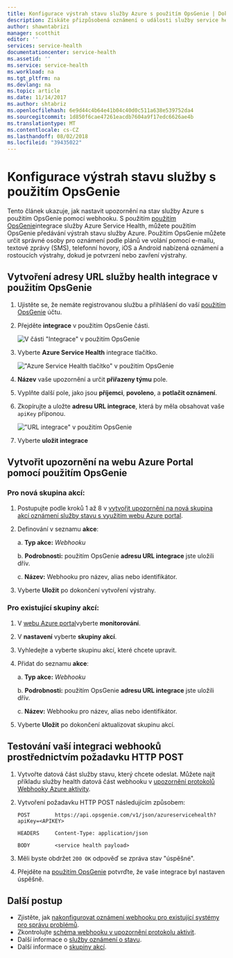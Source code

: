 ```yaml
---
title: Konfigurace výstrah stavu služby Azure s použitím OpsGenie | Dokumentace Microsoftu
description: Získáte přizpůsobená oznámení o události služby service health k vaší instanci použitím OpsGenie.
author: shawntabrizi
manager: scotthit
editor: ''
services: service-health
documentationcenter: service-health
ms.assetid: ''
ms.service: service-health
ms.workload: na
ms.tgt_pltfrm: na
ms.devlang: na
ms.topic: article
ms.date: 11/14/2017
ms.author: shtabriz
ms.openlocfilehash: 6e9d44c4b64e41b04c40d0c511a638e539752da4
ms.sourcegitcommit: 1d850f6cae47261eacdb7604a9f17edc6626ae4b
ms.translationtype: MT
ms.contentlocale: cs-CZ
ms.lasthandoff: 08/02/2018
ms.locfileid: "39435022"
---
```

# <a name="configure-service-health-alerts-with-opsgenie"></a>Konfigurace výstrah stavu služby s použitím OpsGenie

Tento článek ukazuje, jak nastavit upozornění na stav služby Azure s použitím OpsGenie pomocí webhooku. S použitím [použitím OpsGenie](https://www.opsgenie.com/)integrace služby Azure Service Health, můžete použitím OpsGenie předávání výstrah stavu služby Azure. Použitím OpsGenie můžete určit správné osoby pro oznámení podle plánů ve volání pomocí e-mailu, textové zprávy (SMS), telefonní hovory, iOS a Android nabízená oznámení a rostoucích výstrahy, dokud je potvrzení nebo zavření výstrahy.

## <a name="creating-a-service-health-integration-url-in-opsgenie"></a>Vytvoření adresy URL služby health integrace v použitím OpsGenie
1.  Ujistěte se, že nemáte registrovanou službu a přihlášení do vaší [použitím OpsGenie](https://www.opsgenie.com/) účtu.

1.  Přejděte **integrace** v použitím OpsGenie části.

    ![V části "Integrace" v použitím OpsGenie](./media/webhook-alerts/opsgenie-integrations-section.png)

1.  Vyberte **Azure Service Health** integrace tlačítko.

    !["Azure Service Health tlačítko" v použitím OpsGenie](./media/webhook-alerts/opsgenie-azureservicehealth-button.png)

1.  **Název** vaše upozornění a určit **přiřazeny týmu** pole.

1.  Vyplňte další pole, jako jsou **příjemci**, **povoleno**, a **potlačit oznámení**.

1.  Zkopírujte a uložte **adresu URL integrace**, která by měla obsahovat vaše `apiKey` příponou.

    !["URL integrace" v použitím OpsGenie](./media/webhook-alerts/opsgenie-integration-url.png)

1.  Vyberte **uložit integrace**

## <a name="create-an-alert-using-opsgenie-in-the-azure-portal"></a>Vytvořit upozornění na webu Azure Portal pomocí použitím OpsGenie
### <a name="for-a-new-action-group"></a>Pro nová skupina akcí:
1. Postupujte podle kroků 1 až 8 v [vytvořit upozornění na nová skupina akcí oznámení služby stavu s využitím webu Azure portal](../monitoring-and-diagnostics/monitoring-activity-log-alerts-on-service-notifications.md).

1. Definování v seznamu **akce**:

    a. **Typ akce:** *Webhooku*

    b. **Podrobnosti:** použitím OpsGenie **adresu URL integrace** jste uložili dřív.

    c. **Název:** Webhooku pro název, alias nebo identifikátor.

1. Vyberte **Uložit** po dokončení vytvoření výstrahy.

### <a name="for-an-existing-action-group"></a>Pro existující skupiny akcí:
1. V [webu Azure portal](https://portal.azure.com/)vyberte **monitorování**.

1. V **nastavení** vyberte **skupiny akcí**.

1. Vyhledejte a vyberte skupinu akcí, které chcete upravit.

1. Přidat do seznamu **akce**:

    a. **Typ akce:** *Webhooku*

    b. **Podrobnosti:** použitím OpsGenie **adresu URL integrace** jste uložili dřív.

    c. **Název:** Webhooku pro název, alias nebo identifikátor.

1. Vyberte **Uložit** po dokončení aktualizovat skupinu akcí.

## <a name="testing-your-webhook-integration-via-an-http-post-request"></a>Testování vaší integraci webhooků prostřednictvím požadavku HTTP POST
1. Vytvořte datová část služby stavu, který chcete odeslat. Můžete najít příkladu služby health datová část webhooku v [upozornění protokolů Webhooky Azure aktivity](../monitoring-and-diagnostics/monitoring-activity-log-alerts-webhook.md).

1. Vytvoření požadavku HTTP POST následujícím způsobem:

    ```
    POST        https://api.opsgenie.com/v1/json/azureservicehealth?apiKey=<APIKEY>

    HEADERS     Content-Type: application/json

    BODY        <service health payload>
    ```
1. Měli byste obdržet `200 OK` odpověď se zpráva stav "úspěšné".

1. Přejděte na [použitím OpsGenie](https://www.opsgenie.com/) potvrďte, že vaše integrace byl nastaven úspěšně.

## <a name="next-steps"></a>Další postup
- Zjistěte, jak [nakonfigurovat oznámení webhooku pro existující systémy pro správu problémů](service-health-alert-webhook-guide.md).
- Zkontrolujte [schéma webhooku v upozornění protokolu aktivit](../monitoring-and-diagnostics/monitoring-activity-log-alerts-webhook.md). 
- Další informace o [služby oznámení o stavu](../monitoring-and-diagnostics/monitoring-service-notifications.md).
- Další informace o [skupiny akcí](../monitoring-and-diagnostics/monitoring-action-groups.md).